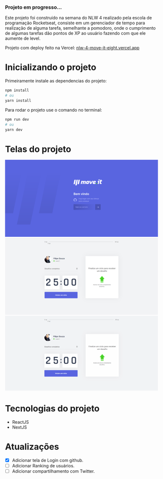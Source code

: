 ### Projeto em progresso...

Este projeto foi construído na semana do NLW 4 realizado pela escola de programação Rocketseat, consiste em um gerenciador de tempo para realização de alguma tarefa, semelhante a pomodoro, onde o cumprimento de algumas tarefas dão pontos de XP ao usuário fazendo com que ele aumente de level.

Projeto com deploy feito na Vercel: [nlw-4-move-it-eight.vercel.app](https://nlw-4-move-it-eight.vercel.app/)

# Inicializando o projeto

Primeiramente instale as dependencias do projeto:

```bash
npm install
# ou
yarn install
```

Para rodar o projeto use o comando no terminal:

```bash
npm run dev
# ou
yarn dev
```
# Telas do projeto

![Tela Login](public/prints/tela-login.png) 
![Tela Home](public/prints/tela-app.png)
![App](public/prints/app.gif)

# Tecnologias do projeto

- ReactJS
- NextJS

# Atualizações

- [x] Adicionar tela de Login com github.
- [ ] Adicionar Ranking de usuários.
- [ ] Adicionar compartilhamento com Twitter.
